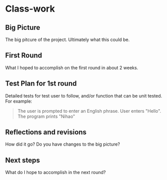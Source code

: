 # Class-work
## Big Picture

The big pitcure of the project. Ultimately what this could be.

## First Round

What I hoped to accomplish on the first round in about 2 weeks.

## Test Plan for 1st round

Detailed tests for test user to follow, and/or function that can be unit tested.  For example:
>The user is prompted to enter an English phrase. 
>User enters "Hello". 
>The program prints "Nihao"


## Reflections and revisions

How did it go? Do you have changes to the big picture?

## Next steps

What do I hope to accomplish in the next round?  
